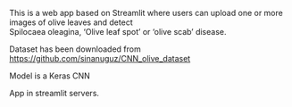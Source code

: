 This is a web app based on Streamlit where users can upload one or more images of olive leaves and detect  
Spilocaea oleagina, ‘Olive leaf spot’ or ‘olive scab’ disease.

Dataset has been downloaded from  
https://github.com/sinanuguz/CNN_olive_dataset

Model is a Keras CNN


App in streamlit servers.


